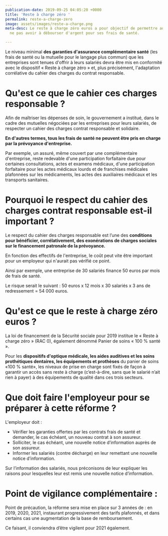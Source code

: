 ```yaml
---
publication-date: 2019-09-25 04:05:20 +0000
title: 'Reste à charge zéro '
permalink: reste-a-charge-zero
image: assets/images/reste-a-charge.png
meta-desc: Le reste à charge zéro euros a pour objectif de permettre au salarié de
  ne pas avoir à débourser d'argent pour ses frais de santé.

---
```

Le niveau minimal **des garanties d'assurance complémentaire santé** (les frais de santé ou la mutuelle pour le langage plus commun) que les entreprises sont tenues d'offrir à leurs salariés devra être mis en conformité avec le dispositif « Reste à charge zéro » et, plus précisément, l'adaptation corrélative du cahier des charges du contrat responsable.

# Qu'est ce que le cahier ces charges responsable ?

Afin de maîtriser les dépenses de soin, le gouvernement a institué, dans le cadre des mutuelles négociées par les entreprises pour leurs salariés, de respecter un cahier des charges contrat responsable et solidaire.

**En d'autres termes, tous les frais de santé ne peuvent être pris en charge par la prévoyance d'entreprise.**

Par exemple, un assuré, même couvert par une complémentaire d'entreprise, reste redevable d'une participation forfaitaire due pour certaines consultations, actes et examens médicaux, d'une participation forfaitaire pour les actes médicaux lourds et de franchises médicales plafonnées sur les médicaments, les actes des auxiliaires médicaux et les transports sanitaires.

# Pourquoi le respect du cahier des charges contrat responsable est-il important ?

Le respect du cahier des charges responsable est l’une des **conditions pour bénéficier, corrélativement, des exonérations de charges sociales sur le financement patronale de la prévoyance.**

En fonction des effectifs de l'entreprise, le coût peut vite être important pour un employeur qui n'aurait pas vérifié ce point.

Ainsi par exemple, une entreprise de 30 salariés finance 50 euros par mois de frais de santé.

Le risque serait le suivant : 50 euros x 12 mois x 30 salariés x 3 ans de redressement = 54 000 euros.

# Qu'est ce que le reste à charge zéro euros ?

La loi de financement de la Sécurité sociale pour 2019 institue le « Reste à charge zéro » (RAC 0), également dénommé Panier de soins « 100 % santé ».

Pour les **dispositifs d'optique médicale, les aides auditives et les soins prothétiques dentaires, les équipements et prothèses** du panier de soins «100 % santé», les niveaux de prise en charge sont fixés de façon à garantir un accès sans reste à charge (c’est-à-dire, sans que le salarié n’ait rien à payer) à des équipements de qualité dans ces trois secteurs.

# Que doit faire l'employeur pour se préparer à cette réforme ?

L'employeur doit :

* Vérifier les garanties offertes par les contrats frais de santé et demander, le cas échéant, un nouveau contrat à son assureur.
* Solliciter, le cas échéant, une nouvelle notice d’information auprès de son assureur.
* Informer les salariés (contre décharge) en leur remettant une nouvelle notice d’information.

Sur l’information des salariés, nous préconisons de leur expliquer les raisons pour lesquelles leur est remis une nouvelle notice d’information.

# Point de vigilance complémentaire :

Point de précaution, la réforme sera mise en place sur 3 années de : en 2019, 2020, 2021, instaurant progressivement des tarifs plafonnés, et dans certains cas une augmentation de la base de remboursement.

Ce faisant, il conviendra d’être vigilent pour 2021 également.